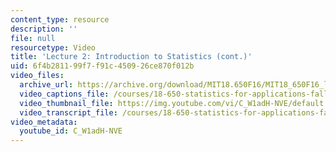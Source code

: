 ```yaml
---
content_type: resource
description: ''
file: null
resourcetype: Video
title: 'Lecture 2: Introduction to Statistics (cont.)'
uid: 6f4b2811-99f7-f91c-4509-26ce870f012b
video_files:
  archive_url: https://archive.org/download/MIT18.650F16/MIT18_650F16_lec02_300k.mp4
  video_captions_file: /courses/18-650-statistics-for-applications-fall-2016/2a7eaf088ba0566094a64c7caea5dfb8_C_W1adH-NVE.vtt
  video_thumbnail_file: https://img.youtube.com/vi/C_W1adH-NVE/default.jpg
  video_transcript_file: /courses/18-650-statistics-for-applications-fall-2016/9536c570e5f03691a16f14bfd83ad324_C_W1adH-NVE.pdf
video_metadata:
  youtube_id: C_W1adH-NVE
---
```

